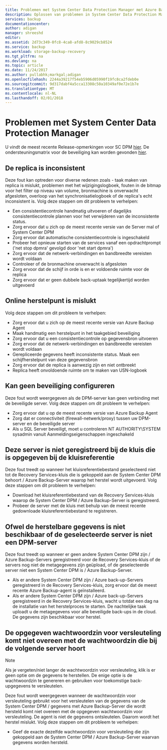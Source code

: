 ```yaml
---
title: Problemen met System Center Data Protection Manager met Azure Backup | Microsoft Docs
description: Oplossen van problemen in System Center Data Protection Manager.
services: backup
documentationcenter: 
author: adigan
manager: shreeshd
editor: 
ms.assetid: 2d73c349-0fc8-4ca8-afd8-8c9029cb8524
ms.service: backup
ms.workload: storage-backup-recovery
ms.tgt_pltfrm: na
ms.devlang: na
ms.topic: article
ms.date: 11/24/2017
ms.author: pullabhk;markgal;adigan
ms.openlocfilehash: 2244a39217f54eb5906d05990f19fc8ca2fdeb0e
ms.sourcegitcommit: 9d317dabf4a5cca13308c50a10349af0e72e1b7e
ms.translationtype: MT
ms.contentlocale: nl-NL
ms.lasthandoff: 02/01/2018
---
```

# <a name="troubleshoot-system-center-data-protection-manager"></a>Problemen met System Center Data Protection Manager

U vindt de meest recente Release-opmerkingen voor SC DPM [hier](https://docs.microsoft.com/en-us/system-center/dpm/dpm-release-notes?view=sc-dpm-2016).
De ondersteuningsmatrix voor de beveiliging kan worden gevonden [hier](https://docs.microsoft.com/en-us/system-center/dpm/dpm-protection-matrix?view=sc-dpm-2016).

## <a name="replica-is-inconsistent"></a>De replica is inconsistent

Deze fout kan optreden voor diverse redenen zoals - taak maken van replica is mislukt, problemen met het wijzigingslogboek, fouten in de bitmap voor het filter op niveau van volume, bronmachine is onverwacht afgesloten, overloop van het synchronisatielogboek of de replica's echt inconsistent is. Volg deze stappen om dit probleem te verhelpen:
- Een consistentiecontrole handmatig uitvoeren of dagelijks consistentiecontrole plannen voor het verwijderen van de inconsistente status.
- Zorg ervoor dat u zich op de meest recente versie van de Server mal of System Center DPM
- Zorg ervoor dat automatische consistentiecontrole is ingeschakeld
- Probeer het opnieuw starten van de services vanaf een opdrachtprompt ('net stop dpmra' gevolgd door 'net start dpmra')
- Zorg ervoor dat de netwerk-verbindingen en bandbreedte vereisten wordt voldaan
- Controleer of de bronmachine onverwacht is afgesloten
- Zorg ervoor dat de schijf in orde is en er voldoende ruimte voor de replica
- Zorg ervoor dat er geen dubbele back-uptaak tegelijkertijd worden uitgevoerd

## <a name="online-recovery-point-creation-failed"></a>Online herstelpunt is mislukt

Volg deze stappen om dit probleem te verhelpen:
- Zorg ervoor dat u zich op de meest recente versie van Azure Backup Agent
- Maak handmatig een herstelpunt in het taakgebied beveiliging
- Zorg ervoor dat u een consistentiecontrole op gegevensbron uitvoeren
- Zorg ervoor dat de netwerk-verbindingen en bandbreedte vereisten wordt voldaan
- Gerepliceerde gegevens heeft inconsistente status. Maak een schijfherstelpunt van deze gegevensbron
- Zorg ervoor dat de replica is aanwezig zijn en niet ontbreekt
- Replica heeft onvoldoende ruimte om te maken van USN-logboek

## <a name="unable-to-configure-protection"></a>Kan geen beveiliging configureren

Deze fout wordt weergegeven als de DPM-server kan geen verbinding met de beveiligde server. Volg deze stappen om dit probleem te verhelpen:
- Zorg ervoor dat u op de meest recente versie van Azure Backup Agent
- Zorg dat er connectiviteit (firewall-netwerk/proxy) tussen uw DPM-server en de beveiligde server
- Als u SQL Server beveiligt, moet u controleren NT AUTHORITY\SYSTEM sysadmin vanuit Aanmeldingseigenschappen ingeschakeld

## <a name="this-server-is-not-registered-to-the-vault-specified-by-the-vault-credential"></a>Deze server is niet geregistreerd bij de kluis die is opgegeven bij de kluisreferentie

Deze fout treedt op wanneer het kluisreferentiebestand geselecteerd niet tot de Recovery Services-kluis die is gekoppeld aan de System Center DPM behoort / Azure Backup-Server waarop het herstel wordt uitgevoerd. Volg deze stappen om dit probleem te verhelpen:
- Download het kluisreferentiebestand van de Recovery Services-kluis waarop de System Center DPM / Azure Backup-Server is geregistreerd.
- Probeer de server met de kluis met behulp van de meest recente gedownloade kluisreferentiebestand te registreren.

## <a name="either-the-recoverable-data-is-not-available-or-the-selected-server-is-not-a-dpm-server"></a>Ofwel de herstelbare gegevens is niet beschikbaar of de geselecteerde server is niet een DPM-server
Deze fout treedt op wanneer er geen andere System Center DPM zijn / Azure Backup-Servers geregistreerd voor de Recovery Services-kluis of de servers nog niet de metagegevens zijn geüpload, of de geselecteerde server niet een System Center DPM is / Azure Backup-Server.
- Als er andere System Center DPM zijn / Azure back-up-Servers geregistreerd in de Recovery Services-kluis, zorg ervoor dat de meest recente Azure Backup-agent is geïnstalleerd.
- Als er andere System Center DPM zijn / Azure back-up-Servers geregistreerd in de Recovery Services-kluis, wacht u totdat een dag na de installatie van het herstelproces te starten. De nachtelijke taak uploadt u de metagegevens voor alle beveiligde back-ups in de cloud. De gegevens zijn beschikbaar voor herstel.

## <a name="the-encryption-passphrase-provided-does-not-match-with-passphrase-associated-with-the-following-server"></a>De opgegeven wachtwoordzin voor versleuteling komt niet overeen met de wachtwoordzin die bij de volgende server hoort

> [!NOTE]
>Als je vergeten/niet langer de wachtwoordzin voor versleuteling, klik is er geen optie om de gegevens te herstellen. De enige optie is de wachtwoordzin te genereren en gebruiken voor toekomstige back-upgegevens te versleutelen.
>
>

Deze fout wordt weergegeven wanneer de wachtwoordzin voor versleuteling gebruikt voor het versleutelen van de gegevens van de System Center DPM / gegevens met Azure Backup-Server die wordt hersteld komt niet overeen met de opgegeven wachtwoordzin voor versleuteling. De agent is niet de gegevens ontsleutelen. Daarom wordt het herstel mislukt. Volg deze stappen om dit probleem te verhelpen:
- Geef de exacte dezelfde wachtwoordzin voor versleuteling die zijn gekoppeld aan de System Center DPM / Azure Backup-Server waarvan gegevens worden hersteld. 

